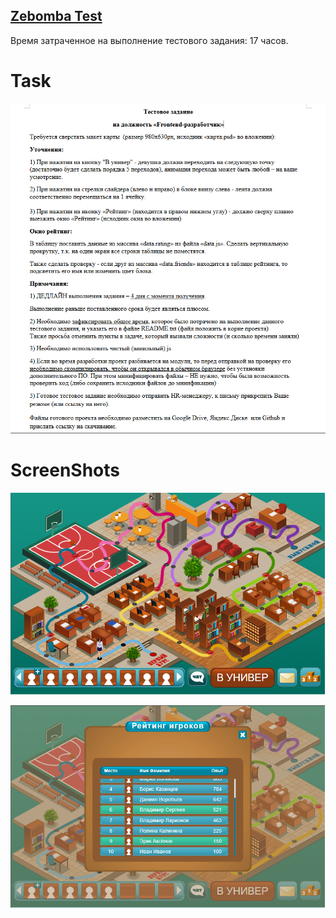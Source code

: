 ## <a href="https://zebomba-testtask.netlify.app/">Zebomba Test</a>

Время затраченное на выполнение тестового задания: 17 часов.

# Task

![zebomba-task](https://github.com/stpkkk/ZebombaTask/blob/main/images/task.png)

# ScreenShots

![zebomba-task](https://github.com/stpkkk/ZebombaTask/blob/main/images/screenshot-1.png)

![zebomba-task](https://github.com/stpkkk/ZebombaTask/blob/main/images/screenshot-2.png)
